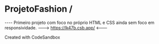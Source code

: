 # ProjetoFashion / 
---- Primeiro projeto com foco no próprio HTML e CSS ainda sem foco em responsividade.
---> https://lk47b.csb.app/ <---


Created with CodeSandbox
